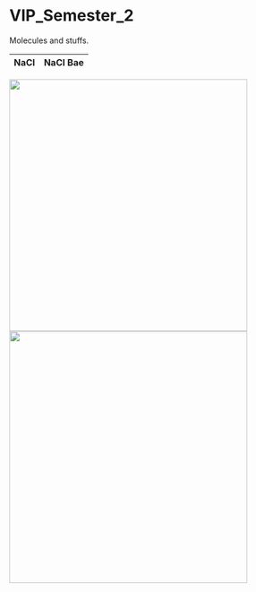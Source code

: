 # VIP_Semester_2
Molecules and stuffs.

NaCl                                |  NaCl Bae
:-------------------------:|:-------------------------:

<p float="left">
<img src="https://github.com/tomonarifeehan/VIP_Semester_2/blob/master/salt3.png" width="425" height="450" /> 
<img src="https://github.com/tomonarifeehan/VIP_Semester_2/blob/master/salt2.jpg" width="425" height="450"/>
</p>


